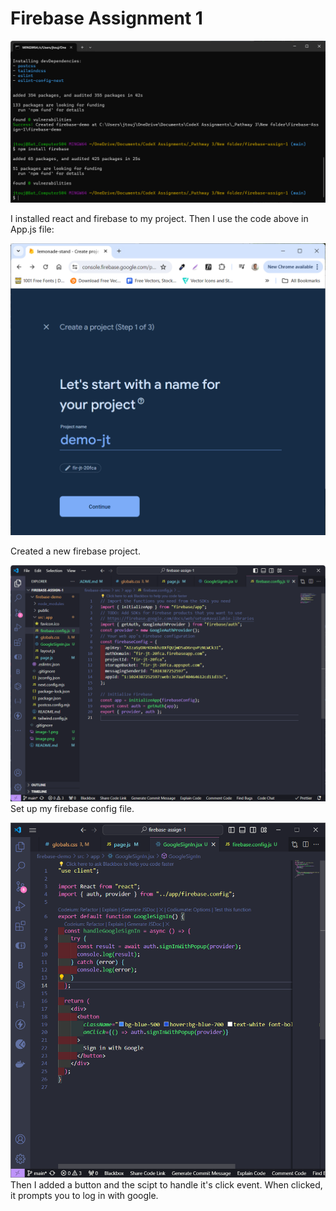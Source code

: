 # Firebase Assignment 1

![alt text](image.png)

I installed react and firebase to my project. Then I use the code above in App.js file:

![alt text](image-1.png)

Created a new firebase project.

![alt text](image-2.png)
Set up my firebase config file.

![alt text](image-3.png)
Then I added a button and the scipt to handle it's click event. When clicked, it prompts you to log in with google.
